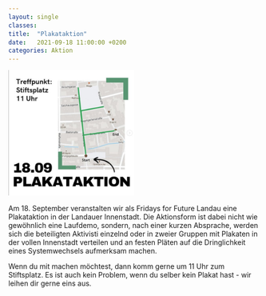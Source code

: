 ```yaml
---
layout: single
classes: 
title:  "Plakataktion"
date:   2021-09-18 11:00:00 +0200
categories: Aktion
---
```


<img src="assets/images/Plakataktion SharePic.PNG" alt="Plakataktion SharePic" height="50%" width="50%">

Am 18. September veranstalten wir als Fridays for Future Landau eine Plakataktion in der Landauer Innenstadt. Die Aktionsform ist dabei nicht wie gewöhnlich eine Laufdemo, sondern, nach einer kurzen Absprache, werden sich die beteiligten Aktivisti einzelnd oder in zweier Gruppen mit Plakaten in der vollen Innenstadt verteilen und an festen Pläten auf die Dringlichkeit eines Systemwechsels aufmerksam machen. 
<p></p>
Wenn du mit machen möchtest, dann komm gerne um 11 Uhr zum Stiftsplatz. Es ist auch kein Problem, wenn du selber kein Plakat hast - wir leihen dir gerne eins aus. 

